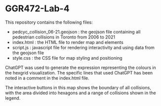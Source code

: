 # GGR472-Lab-4

This repository contains the following files:

- pedcyc_collision_06-21.geojson : the geojson file containing all pedestrian collisions in Toronto from 2006 to 2021
- index.html : the HTML file to render map and elements
- script.js : javascript file for rendering interactivity and using data from the geojson file
- style.css : the CSS file for map styling and positioning

ChatGPT was used to generate the expression representing the colours in the hexgrid visualization. The specific lines that used ChatGPT has been noted in a comment in the index.html file.

The interactive buttons in this map shows the boundary of all collisions, with the area divided into hexagons and a range of collisions shown in the legend.

